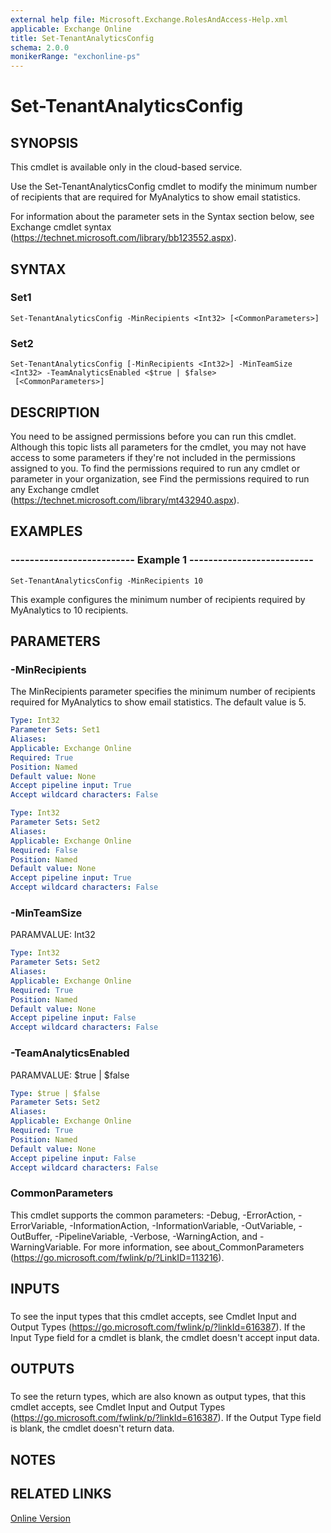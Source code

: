```yaml
---
external help file: Microsoft.Exchange.RolesAndAccess-Help.xml
applicable: Exchange Online
title: Set-TenantAnalyticsConfig
schema: 2.0.0
monikerRange: "exchonline-ps"
---
```


# Set-TenantAnalyticsConfig

## SYNOPSIS
This cmdlet is available only in the cloud-based service.

Use the Set-TenantAnalyticsConfig cmdlet to modify the minimum number of recipients that are required for MyAnalytics to show email statistics.

For information about the parameter sets in the Syntax section below, see Exchange cmdlet syntax (https://technet.microsoft.com/library/bb123552.aspx).

## SYNTAX

### Set1
```
Set-TenantAnalyticsConfig -MinRecipients <Int32> [<CommonParameters>]
```

### Set2
```
Set-TenantAnalyticsConfig [-MinRecipients <Int32>] -MinTeamSize <Int32> -TeamAnalyticsEnabled <$true | $false>
 [<CommonParameters>]
```

## DESCRIPTION
You need to be assigned permissions before you can run this cmdlet. Although this topic lists all parameters for the cmdlet, you may not have access to some parameters if they're not included in the permissions assigned to you. To find the permissions required to run any cmdlet or parameter in your organization, see Find the permissions required to run any Exchange cmdlet (https://technet.microsoft.com/library/mt432940.aspx).

## EXAMPLES

### -------------------------- Example 1 --------------------------
```
Set-TenantAnalyticsConfig -MinRecipients 10
```

This example configures the minimum number of recipients required by MyAnalytics to 10 recipients.

## PARAMETERS

### -MinRecipients
The MinRecipients parameter specifies the minimum number of recipients required for MyAnalytics to show email statistics. The default value is 5.

```yaml
Type: Int32
Parameter Sets: Set1
Aliases:
Applicable: Exchange Online
Required: True
Position: Named
Default value: None
Accept pipeline input: True
Accept wildcard characters: False
```

```yaml
Type: Int32
Parameter Sets: Set2
Aliases:
Applicable: Exchange Online
Required: False
Position: Named
Default value: None
Accept pipeline input: True
Accept wildcard characters: False
```

### -MinTeamSize
PARAMVALUE: Int32

```yaml
Type: Int32
Parameter Sets: Set2
Aliases:
Applicable: Exchange Online
Required: True
Position: Named
Default value: None
Accept pipeline input: False
Accept wildcard characters: False
```

### -TeamAnalyticsEnabled
PARAMVALUE: $true | $false

```yaml
Type: $true | $false
Parameter Sets: Set2
Aliases:
Applicable: Exchange Online
Required: True
Position: Named
Default value: None
Accept pipeline input: False
Accept wildcard characters: False
```

### CommonParameters
This cmdlet supports the common parameters: -Debug, -ErrorAction, -ErrorVariable, -InformationAction, -InformationVariable, -OutVariable, -OutBuffer, -PipelineVariable, -Verbose, -WarningAction, and -WarningVariable. For more information, see about_CommonParameters (https://go.microsoft.com/fwlink/p/?LinkID=113216).

## INPUTS

###  
To see the input types that this cmdlet accepts, see Cmdlet Input and Output Types (https://go.microsoft.com/fwlink/p/?linkId=616387). If the Input Type field for a cmdlet is blank, the cmdlet doesn't accept input data.

## OUTPUTS

###  
To see the return types, which are also known as output types, that this cmdlet accepts, see Cmdlet Input and Output Types (https://go.microsoft.com/fwlink/p/?linkId=616387). If the Output Type field is blank, the cmdlet doesn't return data.

## NOTES

## RELATED LINKS

[Online Version](https://technet.microsoft.com/library/3f34a5c1-350f-4f1f-92dd-d16587a0097b.aspx)
